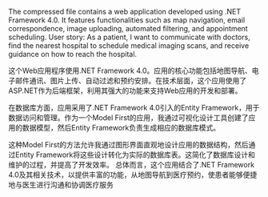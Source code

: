
The compressed file contains a web application developed using .NET Framework 4.0. It features functionalities such as map navigation, email correspondence, image uploading, automated filtering, and appointment scheduling. User story: As a patient, I want to communicate with doctors, find the nearest hospital to schedule medical imaging scans, and receive guidance on how to reach the hospital.

这个Web应用程序使用.NET Framework 4.0。应用的核心功能包括地图导航、电子邮件通讯、图片上传、自动过滤和预约安排。在技术层面，这个应用使用了ASP.NET作为后端框架，利用其强大的功能来支持Web应用的开发和部署。

在数据库方面，应用采用了.NET Framework 4.0引入的Entity Framework，用于数据访问和管理。作为一个Model First的应用，我通过可视化设计工具创建了应用的数据模型，然后Entity Framework负责生成相应的数据库模式。

这种Model First的方法允许我通过图形界面直观地设计应用的数据结构，然后通过Entity Framework将这些设计转化为实际的数据库表。这简化了数据库设计和维护的过程，并提高了开发效率。
总体而言，这个应用结合了.NET Framework 4.0及其相关技术，以提供丰富的功能，从地图导航到医疗预约，使患者能够便捷地与医生进行沟通和协调医疗服务
